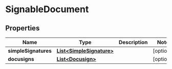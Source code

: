

# SignableDocument

## Properties

Name | Type | Description | Notes
------------ | ------------- | ------------- | -------------
**simpleSignatures** | [**List&lt;SimpleSignature&gt;**](SimpleSignature.md) |  |  [optional]
**docusigns** | [**List&lt;Docusign&gt;**](Docusign.md) |  |  [optional]




